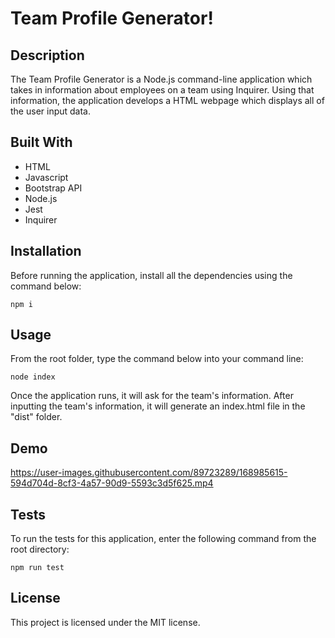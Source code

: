 # Team Profile Generator!

## Description
The Team Profile Generator is a Node.js command-line application which takes in information about employees on a team using Inquirer. Using that information, the application develops a HTML webpage which displays all of the user input data. 

## Built With
* HTML
* Javascript
* Bootstrap API
* Node.js
* Jest
* Inquirer

## Installation
Before running the application, install all the dependencies using the command below:
```
npm i
```


## Usage

From the root folder, type the command below into your command line:
```
node index
```

Once the application runs, it will ask for the team's information. After inputting the team's information, it will generate an index.html file in the "dist" folder.


## Demo

https://user-images.githubusercontent.com/89723289/168985615-594d704d-8cf3-4a57-90d9-5593c3d5f625.mp4

## Tests

To run the tests for this application, enter the following command from the root directory:

  ```
  npm run test
  ```

## License

This project is licensed under the MIT license.

